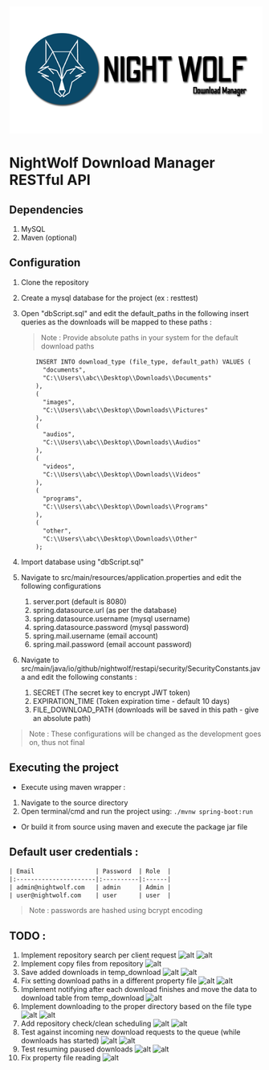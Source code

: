 ![banner](https://raw.githubusercontent.com/baamu/rest-api/master/resources/Banner.png)

# NightWolf Download Manager RESTful API

## Dependencies
1) MySQL
2) Maven (optional)

## Configuration
1) Clone the repository
2) Create a mysql database for the project (ex : resttest)
3) Open "dbScript.sql" and edit the default_paths in the following insert queries as the downloads will be mapped to these paths :
    > Note : Provide absolute paths in your system for the default download paths
    
    ```mysql
        INSERT INTO download_type (file_type, default_path) VALUES (
          "documents",
          "C:\\Users\\abc\\Desktop\\Downloads\\Documents"
        ),
        (
          "images",
          "C:\\Users\\abc\\Desktop\\Downloads\\Pictures"
        ),
        (
          "audios",
          "C:\\Users\\abc\\Desktop\\Downloads\\Audios"
        ),
        (
          "videos",
          "C:\\Users\\abc\\Desktop\\Downloads\\Videos"
        ),
        (
          "programs",
          "C:\\Users\\abc\\Desktop\\Downloads\\Programs"
        ),
        (
          "other",
          "C:\\Users\\abc\\Desktop\\Downloads\\Other"
        );
    ```
4) Import database using "dbScript.sql"
5) Navigate to src/main/resources/application.properties and edit the following configurations
    1) server.port (default is 8080)
    2) spring.datasource.url (as per the database)
    3) spring.datasource.username (mysql username)
    4) spring.datasource.password (mysql password)
    5) spring.mail.username (email account)
    6) spring.mail.password (email account password) 
6) Navigate to src/main/java/io/github/nightwolf/restapi/security/SecurityConstants.java and edit the following constants :
    1) SECRET (The secret key to encrypt JWT token)
    2) EXPIRATION_TIME (Token expiration time - default 10 days)
    3) FILE_DOWNLOAD_PATH (downloads will be saved in this path - give an absolute path)

> Note : These configurations will be changed as the development goes on, thus not final

## Executing the project
* Execute using maven wrapper :
1) Navigate to the source directory
2) Open terminal/cmd and run the project using:
    ```./mvnw spring-boot:run```

* Or build it from source using maven and execute the package jar file

## Default user credentials :
    | Email                 | Password  | Role  |
    |:----------------------|:----------|:------|
    | admin@nightwolf.com   | admin     | Admin |
    | user@nightwolf.com    | user      | user  |

> Note : passwords are hashed using bcrypt encoding


## TODO :
1) Implement repository search per client request ![alt](https://img.shields.io/badge/Priority-High-Red?style=flat-square) ![alt](https://img.shields.io/badge/State-Fixed-Blue?style=flat-square)
2) Implement copy files from repository ![alt](https://img.shields.io/badge/Priority-High-Red?style=flat-square)
3) Save added downloads in temp_download ![alt](https://img.shields.io/badge/Priority-Moderate-orange?style=flat-square) ![alt](https://img.shields.io/badge/State-On_Going-Green?style=flat-square)
4) Fix setting download paths in a different property file ![alt](https://img.shields.io/badge/Priority-Moderate-orange?style=flat-square) ![alt](https://img.shields.io/badge/State-Fixed-Blue?style=flat-square)
5) Implement notifying after each download finishes and move the data to download table from temp_download ![alt](https://img.shields.io/badge/Priority-Moderate-orange?style=flat-square)
6) Implement downloading to the proper directory based on the file type ![alt](https://img.shields.io/badge/Priority-Low-yellow?style=flat-square) ![alt](https://img.shields.io/badge/State-Fixed-Blue?style=flat-square)
7) Add repository check/clean scheduling ![alt](https://img.shields.io/badge/Priority-Low-yellow?style=flat-square) ![alt](https://img.shields.io/badge/State-On_Going-Green?style=flat-square)
8) Test against incoming new download requests to the queue (while downloads has started) ![alt](https://img.shields.io/badge/Priority-Low-yellow?style=flat-square) ![alt](https://img.shields.io/badge/State-On_Going-Green?style=flat-square)
9) Test resuming paused downloads ![alt](https://img.shields.io/badge/Priority-Low-yellow?style=flat-square) ![alt](https://img.shields.io/badge/State-On_Going-Green?style=flat-square)
10) Fix property file reading ![alt](https://img.shields.io/badge/Priority-Low-yellow?style=flat-square)


